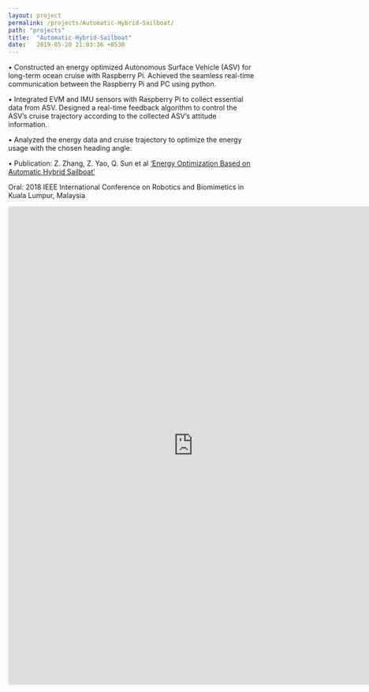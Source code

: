 ```yaml
---
layout: project
permalink: /projects/Automatic-Hybrid-Sailboat/
path: "projects"
title:  "Automatic-Hybrid-Sailboat"
date:   2019-05-20 21:03:36 +0530
---
```


• Constructed an energy optimized Autonomous Surface Vehicle (ASV) for long-term ocean cruise with Raspberry Pi.
Achieved the seamless real-time communication between the Raspberry Pi and PC using python.

• Integrated EVM and IMU sensors with Raspberry Pi to collect essential data from ASV. Designed a real-time feedback
algorithm to control the ASV’s cruise trajectory according to the collected ASV’s attitude information.

• Analyzed the energy data and cruise trajectory to optimize the energy usage with the chosen heading angle.

• Publication: Z. Zhang, Z. Yao, Q. Sun et al [‘Energy Optimization Based on Automatic Hybrid Sailboat’](https://ieeexplore.ieee.org/document/8664880)

Oral: 2018 IEEE International Conference on Robotics and Biomimetics in Kuala Lumpur, Malaysia

<iframe src="https://yaozixuan.github.io/0
8664880.pdf" style="width:750px; height:970px;" frameborder="0"></iframe>

